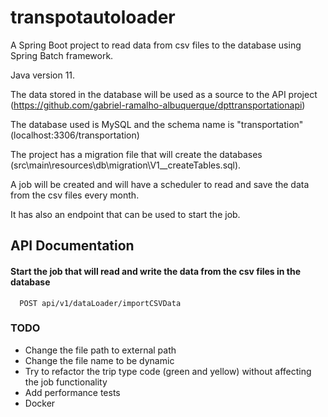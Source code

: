 # transpotautoloader

A Spring Boot project to read data from csv files to the database using Spring Batch framework.

Java version 11.

The data stored in the database will be used as a source to the API project (https://github.com/gabriel-ramalho-albuquerque/dpttransportationapi)

The database used is MySQL and the schema name is "transportation" (localhost:3306/transportation)

The project has a migration file that will create the databases (src\main\resources\db\migration\V1__createTables.sql).

A job will be created and will have a scheduler to read and save the data from the csv files every month.

It has also an endpoint that can be used to start the job.
## API Documentation

#### Start the job that will read and write the data from the csv files in the database

```http
  POST api/v1/dataLoader/importCSVData
```

### TODO

- Change the file path to external path
- Change the file name to be dynamic
- Try to refactor the trip type code (green and yellow) without affecting the job functionality
- Add performance tests
- Docker
